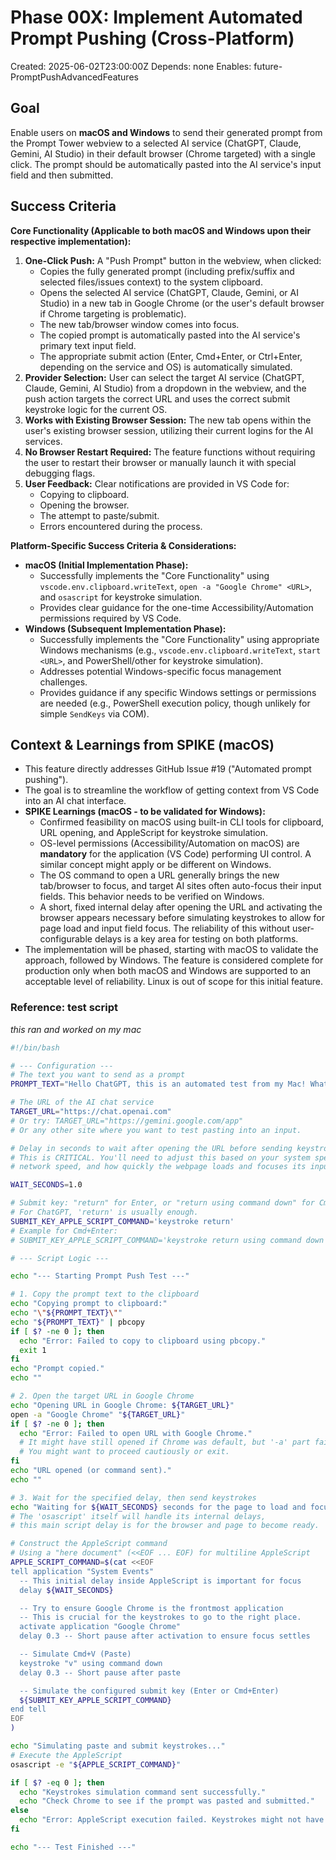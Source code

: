 # Phase 00X: Implement Automated Prompt Pushing (Cross-Platform)

Created: 2025-06-02T23:00:00Z
Depends: none
Enables: future-PromptPushAdvancedFeatures

## Goal

Enable users on **macOS and Windows** to send their generated prompt from the Prompt Tower webview to a selected AI service (ChatGPT, Claude, Gemini, AI Studio) in their default browser (Chrome targeted) with a single click. The prompt should be automatically pasted into the AI service's input field and then submitted.

## Success Criteria

**Core Functionality (Applicable to both macOS and Windows upon their respective implementation):**

1.  **One-Click Push:** A "Push Prompt" button in the webview, when clicked:
    - Copies the fully generated prompt (including prefix/suffix and selected files/issues context) to the system clipboard.
    - Opens the selected AI service (ChatGPT, Claude, Gemini, or AI Studio) in a new tab in Google Chrome (or the user's default browser if Chrome targeting is problematic).
    - The new tab/browser window comes into focus.
    - The copied prompt is automatically pasted into the AI service's primary text input field.
    - The appropriate submit action (Enter, Cmd+Enter, or Ctrl+Enter, depending on the service and OS) is automatically simulated.
2.  **Provider Selection:** User can select the target AI service (ChatGPT, Claude, Gemini, AI Studio) from a dropdown in the webview, and the push action targets the correct URL and uses the correct submit keystroke logic for the current OS.
3.  **Works with Existing Browser Session:** The new tab opens within the user's existing browser session, utilizing their current logins for the AI services.
4.  **No Browser Restart Required:** The feature functions without requiring the user to restart their browser or manually launch it with special debugging flags.
5.  **User Feedback:** Clear notifications are provided in VS Code for:
    - Copying to clipboard.
    - Opening the browser.
    - The attempt to paste/submit.
    - Errors encountered during the process.

**Platform-Specific Success Criteria & Considerations:**

- **macOS (Initial Implementation Phase):**
  - Successfully implements the "Core Functionality" using `vscode.env.clipboard.writeText`, `open -a "Google Chrome" <URL>`, and `osascript` for keystroke simulation.
  - Provides clear guidance for the one-time Accessibility/Automation permissions required by VS Code.
- **Windows (Subsequent Implementation Phase):**
  - Successfully implements the "Core Functionality" using appropriate Windows mechanisms (e.g., `vscode.env.clipboard.writeText`, `start <URL>`, and PowerShell/other for keystroke simulation).
  - Addresses potential Windows-specific focus management challenges.
  - Provides guidance if any specific Windows settings or permissions are needed (e.g., PowerShell execution policy, though unlikely for simple `SendKeys` via COM).

## Context & Learnings from SPIKE (macOS)

- This feature directly addresses GitHub Issue #19 ("Automated prompt pushing").
- The goal is to streamline the workflow of getting context from VS Code into an AI chat interface.
- **SPIKE Learnings (macOS - to be validated for Windows):**
  - Confirmed feasibility on macOS using built-in CLI tools for clipboard, URL opening, and AppleScript for keystroke simulation.
  - OS-level permissions (Accessibility/Automation on macOS) are **mandatory** for the application (VS Code) performing UI control. A similar concept might apply or be different on Windows.
  - The OS command to open a URL generally brings the new tab/browser to focus, and target AI sites often auto-focus their input fields. This behavior needs to be verified on Windows.
  - A short, fixed internal delay after opening the URL and activating the browser appears necessary before simulating keystrokes to allow for page load and input field focus. The reliability of this without user-configurable delays is a key area for testing on both platforms.
- The implementation will be phased, starting with macOS to validate the approach, followed by Windows. The feature is considered complete for production only when both macOS and Windows are supported to an acceptable level of reliability. Linux is out of scope for this initial feature.

### Reference: test script

_this ran and worked on my mac_

```bash
#!/bin/bash

# --- Configuration ---
# The text you want to send as a prompt
PROMPT_TEXT="Hello ChatGPT, this is an automated test from my Mac! What's the weather like?"

# The URL of the AI chat service
TARGET_URL="https://chat.openai.com"
# Or try: TARGET_URL="https://gemini.google.com/app"
# Or any other site where you want to test pasting into an input.

# Delay in seconds to wait after opening the URL before sending keystrokes.
# This is CRITICAL. You'll need to adjust this based on your system speed,
# network speed, and how quickly the webpage loads and focuses its input.

WAIT_SECONDS=1.0

# Submit key: "return" for Enter, or "return using command down" for Cmd+Enter
# For ChatGPT, 'return' is usually enough.
SUBMIT_KEY_APPLE_SCRIPT_COMMAND='keystroke return'
# Example for Cmd+Enter:
# SUBMIT_KEY_APPLE_SCRIPT_COMMAND='keystroke return using command down'

# --- Script Logic ---

echo "--- Starting Prompt Push Test ---"

# 1. Copy the prompt text to the clipboard
echo "Copying prompt to clipboard:"
echo "\"${PROMPT_TEXT}\""
echo "${PROMPT_TEXT}" | pbcopy
if [ $? -ne 0 ]; then
  echo "Error: Failed to copy to clipboard using pbcopy."
  exit 1
fi
echo "Prompt copied."
echo ""

# 2. Open the target URL in Google Chrome
echo "Opening URL in Google Chrome: ${TARGET_URL}"
open -a "Google Chrome" "${TARGET_URL}"
if [ $? -ne 0 ]; then
  echo "Error: Failed to open URL with Google Chrome."
  # It might have still opened if Chrome was default, but '-a' part failed.
  # You might want to proceed cautiously or exit.
fi
echo "URL opened (or command sent)."
echo ""

# 3. Wait for the specified delay, then send keystrokes
echo "Waiting for ${WAIT_SECONDS} seconds for the page to load and focus..."
# The 'osascript' itself will handle its internal delays,
# this main script delay is for the browser and page to become ready.

# Construct the AppleScript command
# Using a "here document" (<<EOF ... EOF) for multiline AppleScript
APPLE_SCRIPT_COMMAND=$(cat <<EOF
tell application "System Events"
  -- This initial delay inside AppleScript is important for focus
  delay ${WAIT_SECONDS}

  -- Try to ensure Google Chrome is the frontmost application
  -- This is crucial for the keystrokes to go to the right place.
  activate application "Google Chrome"
  delay 0.3 -- Short pause after activation to ensure focus settles

  -- Simulate Cmd+V (Paste)
  keystroke "v" using command down
  delay 0.3 -- Short pause after paste

  -- Simulate the configured submit key (Enter or Cmd+Enter)
  ${SUBMIT_KEY_APPLE_SCRIPT_COMMAND}
end tell
EOF
)

echo "Simulating paste and submit keystrokes..."
# Execute the AppleScript
osascript -e "${APPLE_SCRIPT_COMMAND}"

if [ $? -eq 0 ]; then
  echo "Keystrokes simulation command sent successfully."
  echo "Check Chrome to see if the prompt was pasted and submitted."
else
  echo "Error: AppleScript execution failed. Keystrokes might not have been sent."
fi

echo "--- Test Finished ---"
```
